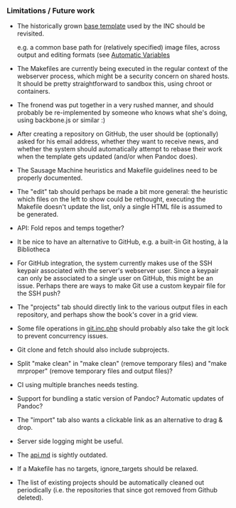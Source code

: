 ### Limitations / Future work

* The historically grown [base template](https://github.com/DigitalPublishingToolkit/template-test) used by the INC should be revisited.

  e.g. a common base path for (relatively specified) image files, across output and editing formats (see [Automatic Variables](https://www.gnu.org/software/make/manual/html_node/Automatic-Variables.html])

* The Makefiles are currently being executed in the regular context of the webserver process, which might be a security concern on shared hosts. It should be pretty straightforward to sandbox this, using chroot or containers.

* The fronend was put together in a very rushed manner, and should probably be re-implemented by someone who knows what she's doing, using backbone.js or similar :)

* After creating a repository on GitHub, the user should be (optionally) asked for his email address, whether they want to receive news, and whether the system should automatically attempt to rebase their work when the template gets updated (and/or when Pandoc does).

* The Sausage Machine heuristics and Makefile guidelines need to be properly documented.

* The "edit" tab should perhaps be made a bit more general: the heuristic which files on the left to show could be rethought, executing the Makefile doesn't update the list, only a single HTML file is assumed to be generated.

* API: Fold repos and temps together?

* It be nice to have an alternative to GitHub, e.g. a built-in Git hosting, à la Bibliotheca

* For GitHub integration, the system currently makes use of the SSH keypair associated with the server's webserver user. Since a keypair can only be associated to a single user on GitHub, this might be an issue. Perhaps there are ways to make Git use a custom keypair file for the SSH push?

* The "projects" tab should directly link to the various output files in each repository, and perhaps show the book's cover in a grid view.

* Some file operations in [git.inc.php](../git.inc.php) should probably also take the git lock to prevent concurrency issues.

* Git clone and fetch should also include subprojects.

* Split "make clean" in "make clean" (remove temporary files) and "make mrproper" (remove temporary files and output files)?

* CI using multiple branches needs testing.

* Support for bundling a static version of Pandoc? Automatic updates of Pandoc?

* The "import" tab also wants a clickable link as an alternative to drag & drop.

* Server side logging might be useful.

* The [api.md](api.md) is sightly outdated.

* If a Makefile has no targets, ignore_targets should be relaxed.

* The list of existing projects should be automatically cleaned out periodically (i.e. the repositories that since got removed from Github deleted).
